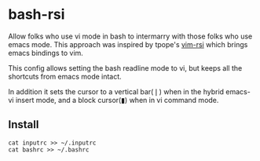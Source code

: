 # bash-rsi

Allow folks who use vi mode in bash to intermarry with those folks who use
emacs mode. This approach was inspired by tpope's
[vim-rsi](https://github.com/tpope/vim-rsi) which brings emacs bindings to vim.

This config allows setting the bash readline mode to vi, but keeps all the
shortcuts from emacs mode intact.

In addition it sets the cursor to a vertical bar(❘) when in the hybrid emacs-vi
insert mode, and a block cursor(▮) when in vi command mode.

## Install

```
cat inputrc >> ~/.inputrc
cat bashrc >> ~/.bashrc
```
